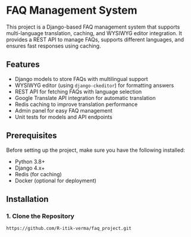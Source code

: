 # FAQ Management System

This project is a Django-based FAQ management system that supports multi-language translation, caching, and WYSIWYG editor integration. It provides a REST API to manage FAQs, supports different languages, and ensures fast responses using caching.

## Features

- Django models to store FAQs with multilingual support
- WYSIWYG editor (using `django-ckeditor`) for formatting answers
- REST API for fetching FAQs with language selection
- Google Translate API integration for automatic translation
- Redis caching to improve translation performance
- Admin panel for easy FAQ management
- Unit tests for models and API endpoints

## Prerequisites

Before setting up the project, make sure you have the following installed:

- Python 3.8+
- Django 4.x+
- Redis (for caching)
- Docker (optional for deployment)

## Installation

### 1. Clone the Repository

```bash
https://github.com/R-itik-verma/faq_project.git
